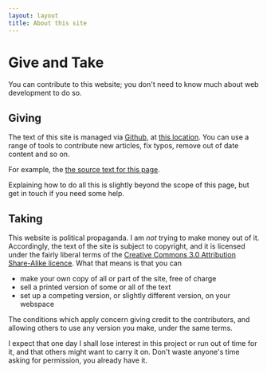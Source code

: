 ```yaml
---
layout: layout
title: About this site
---
```


Give and Take
=============

You can contribute to this website; you don't need to know much about
web development to do so.



Giving
------

The text of this site is managed via [Github](http://github.com), at
[this location](https://github.com/mk270/get-eu). You can use a range
of tools to contribute new articles, fix typos, remove out of date
content and so on.

For example, the [the source text for this page](https://raw.github.com/mk270/get-eu/gh-pages/about.md).

Explaining how to do all this is slightly beyond the scope of this page,
but get in touch if you need some help.


Taking
------

This website is political propaganda. I am *not* trying to make money
out of it. Accordingly, the text of the site is subject to copyright,
and it is licensed under the fairly liberal terms of the [Creative
Commons 3.0 Attribution Share-Alike
licence](http://creativecommons.org/licenses/by-sa/3.0/). What that
means is that you can

* make your own copy of all or part of the site, free of charge
* sell a printed version of some or all of the text
* set up a competing version, or slightly different version, on your
  webspace

The conditions which apply concern giving credit to the contributors,
and allowing others to use any version you make, under the same terms.

I expect that one day I shall lose interest in this project or run out
of time for it, and that others might want to carry it on. Don't waste
anyone's time asking for permission, you already have it.

